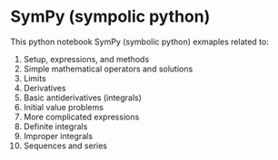 # SymPy (sympolic python)

This python notebook SymPy (symbolic python) exmaples related to:

1. Setup, expressions, and methods
2. Simple mathematical operators and solutions
3. Limits
4. Derivatives
5. Basic antiderivatives (integrals)
6. Initial value problems
7. More complicated expressions
8. Definite integrals
9. Improper integrals
10. Sequences and series
